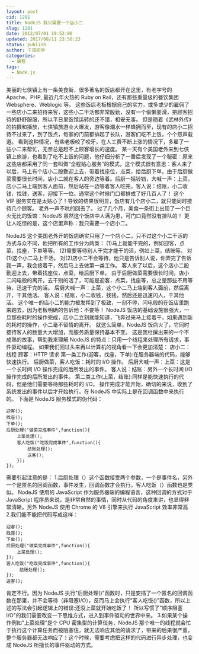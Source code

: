 ```yaml
---
layout: post
cid: 1281
title: NodeJS 我只需要一个店小二
slug: 1281
date: 2012/07/01 19:52:00
updated: 2017/08/11 23:50:23
status: publish
author: 千夜同学
categories: 
  - 编程
tags: 
  - Node.js
---
```



美丽的七侠镇上有一条美食街，很多著名的饭店都开在这里，有老字号的 Apache、PHP, 最近几年火热的 Ruby on Rail，还有那些重量级的餐饮集团 Websphere、Weblogic 等。
这些饭店老板根据自己的实力，或多或少的雇佣了一些店小二来招待来客，这些小二干活都非常殷勤，没有一个偷懒耍滑，把顾客招待的舒舒服服，所以平日里饭馆运转的还不错，相安无事。
但是随着《武林外传》的拍摄和播放，七侠镇旅游业大爆发，游客像潮水一样蜂拥而至，现有的店小二招待不过来了，到了饭点，每家的门前都排起了长队，游客们吃不上饭，个个怨声载道。
看到这种情况，有些老板咬了咬牙，在人工费不断上涨的情况下，多雇了一些小二来帮忙，无奈总是赶不上顾客增长的速度。
某一天有个美国老外来到七侠镇上旅游，也看到了吃不上饭的问题，他仔细分析了一番后发现了一个秘密：原来这些店都采用了同一套叫做“全程贴心服务”的模式，这个模式很有意思：客人来了以后，马上有个店小二殷勤迎上去，带着找座位，点菜，给后厨下单。由于后厨做菜需要很长时间，店小二就在客人的旁边等着。后厨一摇铃铛，大喊一声：上菜，店小二马上端到客人面前，然后站在一边等着客人吃完。客人说：结账，小二收钱，找钱，送客，迎接下一位。通常这个时候门口都排成了好几百人了！
这个 VIP 服务实在是太贴心了！导致的结果很明显，饭店有几个店小二，就只能同时接待几个顾客。
老外一声不吭的回去了。
过了几个月，美食一条街上出现了一个巨火无比的饭馆：NodeJS
虽然这个饭店中人满为患，可门口竟然没有排队的！
更让人吃惊的是，这个店里声称：我只需要一个店小二。

<!--more-->

NodeJS 这个美国老外开的饭店确实只用了一个店小二，只不过这个小二干活的方式与众不同，他把所有的工作分为两类：
(1)马上就能干完的，例如迎客，点菜，找座，下单等等。
(2)需要等待别人干完才能干的活，例如上菜，结账等。
对(1)这个小二马上干活。
对(2)店小二不会等待，他只是告诉别人说，你弄完了告诉我一声，我会接着干，然后马上去做第一类工作。
客人来了以后，这个店小二殷勤迎上去，带着找座位，点菜，给后厨下单。
由于后厨做菜需要很长时间，店小二闪电般的离开，去干别的活了，可能是迎客，点菜，找座等，总之是那些不用等待，迅速干完的活。
后厨大喊一声：上菜，这个小二马上端到客人面前，然后离开，干其他活。
客人说：结账，小二收钱，找钱，然后还是迅速闪人，干其他活。
这个唯一的店小二的能力被发挥到了极致，一刻不停，闪电般的在饭店里跑来跑去，因为老板明确的告诉他：不要等！
NodeJS 饭店的基础设施很强大，一旦那些耗时的操作完成，店小二立刻就能知道，飞奔过来马上接着干，如果遇到新的耗时的操作，小二毫不留情的离开。
就这么简单，NodeJS 饭店火了，它同时接待客人的数量大大增加，而服务质量保持基本不变。
这是我杜撰出来的一个不成熟的故事，帮助我来理解 NodeJS 的特点：只用一个线程来处理所有请求，事件驱动编程。
如果我们回过头来再以计算机的视角看一下会更加清楚：
店小二：线程
顾客：HTTP 请求
第一类工作(迎客，找座，下单):在服务器端的代码，能够快速执行。
后厨做菜，客人吃饭：耗时的 I/O 操作。
后厨大喊一声：上菜：这是一个长时间 I/O 操作完成的后所发出的事件。
客人说：结账：另外一个长时间 I/O 操作完成的后所发出的事件。
第二类工作(上菜，结账):同样是能快速执行的代码，但是他们需要等待那些耗时的 I/O。
操作完成才能开始，确切的来说，收到了系统发出的事件以后才开始执行。在 NodeJS 中实际上是在回调函数中来执行的。
下面是 NodeJS 服务模式的伪代码：

    迎客();
    找座();
    下单();
    后厨处理("做菜完成事件",function(){
        上菜处理();
        客人吃饭("吃饭完成事件",function(){
            结账处理();
            送客();
        });
    });

需要引起注意的是：
1.后厨处理（）这个函数接受两个参数，一个是事件名，另外一个是匿名的回调函数，事件发生，回调函数才会执行。客人吃饭（）函数也是类似。
NodeJS 使用的 JavaScript 作为服务器端的编程语言，这种回调的方式对于 JavaScript 程序员来说，是非常自然的事情，同时从代码的角度来讲，也显得非常清晰。另外 NodeJS 使用 Chrome 的 V8 引擎来执行 JavaScript 效率非常高
2.我们能不能把代码写成这样：

    迎客();
    找座();
    下单();
    后厨处理("做菜完成事件",function(){
        上菜处理();
    });
    客人吃饭("吃饭完成事件",function(){
         结账处理();
    });
    送客();

肯定不行。因为 NodeJS 执行"后厨处理()"函数时，只是安插了一个匿名的回调函数在那里，并不会等待（非阻塞I/O），反而马上会执行"客人吃饭()"函数，所以上述的写法会引起逻辑上的错误:还没上菜就开始吃饭了！
所以写惯了"顺序阻塞 I/O"的我们需要改变一下思维方式，进入到事件驱动的世界中来。
3.如果某个操作例如"上菜处理"是个 CPU 密集型的计算任务，NodeJS 那个唯一的线程就会忙于执行这个计算任务而被阻塞住，就无法响应其他的请求了，带来的后果很严重，整个服务器都无法响应了！这个时候，需要考虑把这样的代码进行异步处理，也变成
 NodeJS 所擅长的事件驱动的方式。